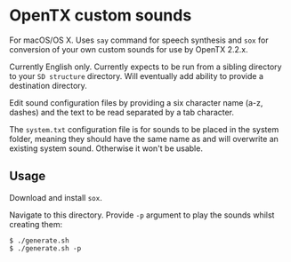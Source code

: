 # OpenTX custom sounds

For macOS/OS X. Uses `say` command for speech synthesis and `sox` for conversion of your own custom sounds for use by OpenTX 2.2.x.

Currently English only. Currently expects to be run from a sibling directory to your `SD structure` directory. Will eventually add ability to provide a destination directory.

Edit sound configuration files by providing a six character name (a-z, dashes) and the text to be read separated by a tab character.

The `system.txt` configuration file is for sounds to be placed in the system folder, meaning they should have the same name as and will overwrite an existing system sound. Otherwise it won't be usable.

## Usage

Download and install `sox`.

Navigate to this directory. Provide `-p` argument to play the sounds whilst creating them:

```
$ ./generate.sh
$ ./generate.sh -p
```
